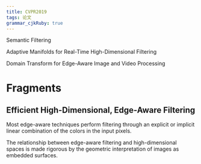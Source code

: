 ```yaml
---
title: CVPR2019
tags: 论文
grammar_cjkRuby: true
---
```


Semantic Filtering

Adaptive Manifolds for Real-Time High-Dimensional Filtering

Domain Transform for Edge-Aware Image and Video Processing




# Fragments

## Efficient High-Dimensional, Edge-Aware Filtering

Most edge-aware techniques perform filtering through an explicit or implicit linear combination of the colors in the input pixels.  

The relationship between edge-aware filtering and high-dimensional spaces is made rigorous by the geometric interpretation of images as embedded surfaces.